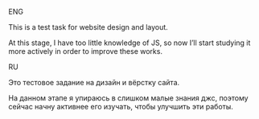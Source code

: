 ENG

This is a test task for website design and layout.

At this stage, I have too little knowledge of JS, so now I’ll start studying it more actively in order to improve these works.



RU

Это тестовое задание на дизайн и вёрстку сайта.

На данном этапе я упираюсь в слишком малые знания джс, поэтому сейчас начну активнее его изучать, чтобы улучшить эти работы.
